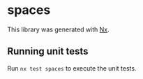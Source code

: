 # spaces

This library was generated with [Nx](https://nx.dev).

## Running unit tests

Run `nx test spaces` to execute the unit tests.
